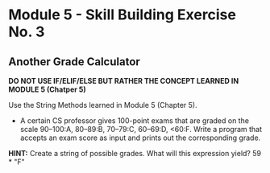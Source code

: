 # Module 5 - Skill Building Exercise No. 3

## Another Grade Calculator

**DO NOT USE IF/ELIF/ELSE BUT RATHER THE CONCEPT LEARNED IN MODULE 5 (Chatper 5)**

Use the String Methods learned in Module 5 (Chapter 5).

- A certain CS professor gives 100-point exams that are graded on the scale 90–100:A, 80–89:B, 70–79:C, 60–69:D, <60:F. Write a program that accepts an exam score as input and prints out the corresponding grade.

**HINT:** Create a string of possible grades. What will this expression yield? 59 * "F"
